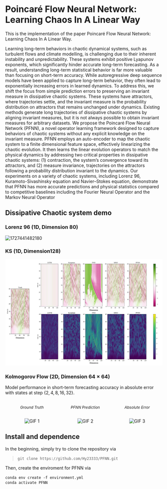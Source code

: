 # Poincaré Flow Neural Network: Learning Chaos In A Linear Way

This is the implementation of the paper Poincaré Flow Neural Network: Learning Chaos In A Linear Way.

Learning long-term behaviors in chaotic dynamical systems, such as turbulent flows and climate modelling, is challenging due to their inherent instability and unpredictability. These systems exhibit positive Lyapunov exponents, which significantly hinder accurate long-term forecasting. As a result, understanding long-term statistical behavior is far more valuable than focusing on short-term accuracy. While autoregressive deep sequence models have been applied to capture long-term behavior, they often lead to exponentially increasing errors in learned dynamics. To address this, we shift the focus from simple prediction errors to preserving an invariant measure in dissipative chaotic systems. These systems have attractors, where trajectories settle, and the invariant measure is the probability distribution on attractors that remains unchanged under dynamics. Existing methods generate long trajectories of dissipative chaotic systems by aligning invariant measures, but it is not always possible to obtain invariant measures for arbitrary datasets. We propose the Poincaré Flow Neural Network (PFNN), a novel operator learning framework designed to capture behaviors of chaotic systems without any explicit knowledge on the invariant measure.
PFNN employs an auto-encoder to map the chaotic system to a finite dimensional feature space, effectively linearizing the chaotic evolution.
It then learns the linear evolution operators to match the physical dynamics by addressing two critical properties in dissipative chaotic systems: (1) contraction, the system’s convergence toward its attractors, and (2) measure invariance, trajectories on the attractors following a probability distribution invariant to the dynamics.
Our experiments on a variety of chaotic systems, including Lorenz 96, Kuramoto-Sivashinsky equation and Navier–Stokes equation, demonstrate that PFNN has more accurate predictions and physical statistics compared to competitive baselines including the Fourier Neural Operator and the Markov Neural Operator

## Dissipative Chaotic system demo

### Lorenz 96 (1D, Dimension 80)

![1727441482180](image/README/1727441482180.png)

### KS (1D, Dimension128)

![1727441582689](image/README/1727441582689.png)

### Kolmogorov Flow (2D, Dimension 64 $\times$ 64)

Model performance in short-term forecasting accuracy in absolute error with states at step $\{2, 4, 8, 16, 32\}$.

<div style="width: 100%; display: table;">
  <div style="display: table-row;">
    <div style="display: table-cell; text-align: center; width: 34%;">
      <h6 style="font-size: 12px;">Ground Truth</h6>
      <img src="figures/ground_truth.gif" alt="GIF 1" style="width: 100%;">
    </div>
    <div style="display: table-cell; text-align: center; width: 34%;">
      <h6 style="font-size: 12px;">PFNN Prediction</h6>
      <img src="figures/PFNN_prediction.gif" alt="GIF 2" style="width: 100%;">
    </div>
    <div style="display: table-cell; text-align: center; width: 34%;">
      <h6 style="font-size: 12px;">Absolute Error</h6>
      <img src="figures/absolute_error.gif" alt="GIF 3" style="width: 100%;">
    </div>
  </div>
</div>

## Install and dependence

In the beginning, simply try to clone the repository via

> ```
> git clone https://github.com/Hy23333/PFNN.git
> ```

Then, create the enviroment for PFNN via

```
conda env create -f environment.yml
conda activate PFNN
```
